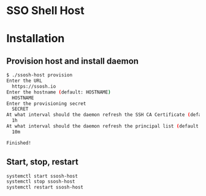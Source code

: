 # SSO Shell Host
# Installation
## Provision host and install daemon
```bash
$ ./ssosh-host provision
Enter the URL
  https://ssosh.io
Enter the hostname (default: HOSTNAME)
  HOSTNAME
Enter the provisioning secret
  SECRET
At what interval should the daemon refresh the SSH CA Certificate (default: 1h)
  1h
At what interval should the daemon refresh the principal list (default: 10m)
  10m

Finished!
```

## Start, stop, restart
```bash
systemctl start ssosh-host
systemctl stop ssosh-host
systemctl restart ssosh-host
```